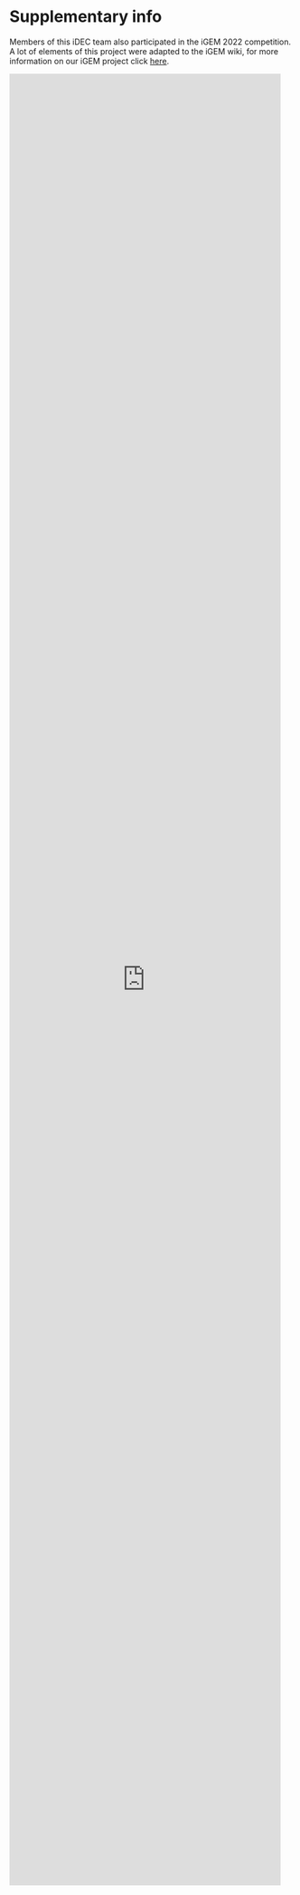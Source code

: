 # Supplementary info


Members of this iDEC team also participated in the iGEM 2022 competition. A lot of elements of this project were adapted to the iGEM wiki, for more information on our iGEM project click <a href="https://2022.igem.wiki/edinburgh-uhas-ghana/index.html">here</a>.

<embed src="https://static.igem.wiki/teams/4390/wiki/dev/supplementary-info.pdf" style="height: 80vh; width: 50vw;">
